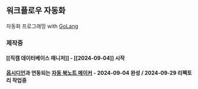 ## 워크플로우 자동화

자동화 프로그래밍 with [GoLang](https://github.com/golang/go)

### 제작중
#### [[직캠 데이터베이스 매니저]] - [[2024-09-04]] 시작
#### [옵시디언](https://github.com/obsidianmd/obsidian-releases)과 연동되는 [자동 북노트 메이커](Booknotes/BookNotes.md) - 2024-09-04 완성 / 2024-09-29 리펙토리 작업중
